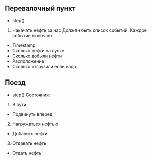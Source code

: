 ## Перевалочный пункт
- step()
1. Накачать нефть за час
Должен быть список событий.
Каждое событие включает
- Timestamp
- Сколько нефти на пунке
- Сколько добыли нефти
- Расположение
- Сколько отгрузили если надо

## Поезд
- step()
Состояния:
1. В пути
- Подвинуть вперед

2. Нагружаться нефтью
- Добавить нефти

3. Отдавать нефть
- Отдать нефть
